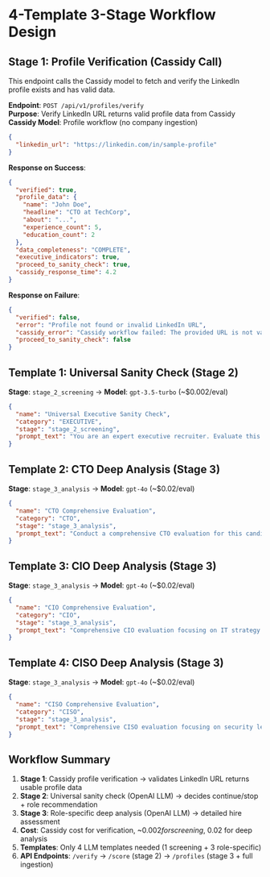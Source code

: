 # 4-Template 3-Stage Workflow Design

## Stage 1: Profile Verification (Cassidy Call)
This endpoint calls the Cassidy model to fetch and verify the LinkedIn profile exists and has valid data.

**Endpoint**: `POST /api/v1/profiles/verify`  
**Purpose**: Verify LinkedIn URL returns valid profile data from Cassidy  
**Cassidy Model**: Profile workflow (no company ingestion)

```json
{
  "linkedin_url": "https://linkedin.com/in/sample-profile"
}
```

**Response on Success**:
```json
{
  "verified": true,
  "profile_data": {
    "name": "John Doe",
    "headline": "CTO at TechCorp",
    "about": "...",
    "experience_count": 5,
    "education_count": 2
  },
  "data_completeness": "COMPLETE",
  "executive_indicators": true,
  "proceed_to_sanity_check": true,
  "cassidy_response_time": 4.2
}
```

**Response on Failure**:
```json
{
  "verified": false,
  "error": "Profile not found or invalid LinkedIn URL",
  "cassidy_error": "Cassidy workflow failed: The provided URL is not valid...",
  "proceed_to_sanity_check": false
}
```

## Template 1: Universal Sanity Check (Stage 2)
**Stage**: `stage_2_screening` → **Model**: `gpt-3.5-turbo` (~$0.002/eval)

```json
{
  "name": "Universal Executive Sanity Check",
  "category": "EXECUTIVE", 
  "stage": "stage_2_screening",
  "prompt_text": "You are an expert executive recruiter. Evaluate this LinkedIn profile for executive leadership potential across CTO, CIO, and CISO roles.\n\nPROFILE:\n{{profile_data}}\n\nSUGGESTED_ROLE: {{suggested_role}}\n\nTASK: Perform a sanity check to determine if this candidate should proceed to deep analysis.\n\n1. First evaluate for the SUGGESTED_ROLE\n2. If suggested role scores poorly (< 6/10), evaluate for the other two executive roles\n3. Make a continuation recommendation\n\nRESPOND IN JSON:\n{\n  \"continue\": true/false,\n  \"suggested_role_score\": 1-10,\n  \"suggested_role_fit\": \"STRONG/MODERATE/WEAK\",\n  \"alternative_roles\": {\n    \"CTO\": {\"score\": 1-10, \"reasoning\": \"brief assessment\"},\n    \"CIO\": {\"score\": 1-10, \"reasoning\": \"brief assessment\"},\n    \"CISO\": {\"score\": 1-10, \"reasoning\": \"brief assessment\"}\n  },\n  \"recommended_role\": \"CTO/CIO/CISO or NONE\",\n  \"reasoning\": \"Why continue or stop, which role is best fit\",\n  \"key_strengths\": [\"list\", \"of\", \"strengths\"],\n  \"red_flags\": [\"list\", \"of\", \"concerns\"]\n}"
}
```

## Template 2: CTO Deep Analysis (Stage 3)
**Stage**: `stage_3_analysis` → **Model**: `gpt-4o` (~$0.02/eval)

```json
{
  "name": "CTO Comprehensive Evaluation",
  "category": "CTO",
  "stage": "stage_3_analysis", 
  "prompt_text": "Conduct a comprehensive CTO evaluation for this candidate who passed sanity check.\n\nPROFILE:\n{{profile_data}}\n\nProvide detailed analysis in JSON:\n{\n  \"overall_assessment\": {\n    \"fit_score\": 1-100,\n    \"confidence_level\": \"HIGH/MEDIUM/LOW\",\n    \"hire_recommendation\": \"STRONG_YES/YES/MAYBE/NO/STRONG_NO\"\n  },\n  \"technical_leadership\": {\n    \"score\": 1-10,\n    \"depth_analysis\": \"detailed assessment of technical depth\",\n    \"architecture_experience\": \"system design and scaling experience\",\n    \"technology_breadth\": \"range of technologies and domains\"\n  },\n  \"organizational_leadership\": {\n    \"score\": 1-10,\n    \"team_scale\": \"largest team managed and growth trajectory\",\n    \"hiring_experience\": \"talent acquisition and retention track record\",\n    \"cross_functional\": \"collaboration with product, sales, marketing\"\n  },\n  \"strategic_thinking\": {\n    \"score\": 1-10,\n    \"business_alignment\": \"technology strategy alignment with business\",\n    \"scaling_experience\": \"experience with company growth stages\",\n    \"innovation_track_record\": \"examples of technical innovation leadership\"\n  },\n  \"risk_assessment\": {\n    \"potential_concerns\": [\"detailed list of risks\"],\n    \"mitigation_strategies\": [\"ways to address concerns\"],\n    \"culture_fit_indicators\": [\"alignment with company values\"]\n  },\n  \"interview_focus_areas\": [\"specific topics to explore in interviews\"],\n  \"reference_check_questions\": [\"key questions for past colleagues\"]\n}"
}
```

## Template 3: CIO Deep Analysis (Stage 3)
**Stage**: `stage_3_analysis` → **Model**: `gpt-4o` (~$0.02/eval)

```json
{
  "name": "CIO Comprehensive Evaluation",
  "category": "CIO",
  "stage": "stage_3_analysis",
  "prompt_text": "Comprehensive CIO evaluation focusing on IT strategy and business partnership.\n\nPROFILE:\n{{profile_data}}\n\nProvide detailed CIO analysis in JSON:\n{\n  \"overall_assessment\": {\n    \"fit_score\": 1-100,\n    \"hire_recommendation\": \"STRONG_YES/YES/MAYBE/NO/STRONG_NO\"\n  },\n  \"it_strategy_governance\": {\n    \"score\": 1-10,\n    \"strategy_experience\": \"IT strategy development and execution\",\n    \"governance_frameworks\": \"experience with IT governance\"\n  },\n  \"digital_transformation\": {\n    \"score\": 1-10, \n    \"transformation_leadership\": \"leading digital transformation initiatives\",\n    \"change_management\": \"managing organizational change\"\n  },\n  \"business_partnership\": {\n    \"score\": 1-10,\n    \"stakeholder_engagement\": \"working with business stakeholders\",\n    \"value_delivery\": \"demonstrating IT business value\"\n  },\n  \"operational_excellence\": {\n    \"score\": 1-10,\n    \"budget_management\": \"IT budget and resource management\",\n    \"vendor_relationships\": \"managing technology vendors and partnerships\"\n  }\n}"
}
```

## Template 4: CISO Deep Analysis (Stage 3)  
**Stage**: `stage_3_analysis` → **Model**: `gpt-4o` (~$0.02/eval)

```json
{
  "name": "CISO Comprehensive Evaluation", 
  "category": "CISO",
  "stage": "stage_3_analysis",
  "prompt_text": "Comprehensive CISO evaluation focusing on security leadership and risk management.\n\nPROFILE:\n{{profile_data}}\n\nProvide detailed security leadership analysis in JSON:\n{\n  \"overall_assessment\": {\n    \"fit_score\": 1-100,\n    \"hire_recommendation\": \"STRONG_YES/YES/MAYBE/NO/STRONG_NO\"\n  },\n  \"security_expertise\": {\n    \"score\": 1-10,\n    \"technical_depth\": \"hands-on security skills and threat landscape knowledge\",\n    \"compliance_experience\": \"regulatory compliance and framework experience\"\n  },\n  \"risk_management\": {\n    \"score\": 1-10,\n    \"risk_assessment\": \"enterprise risk assessment capabilities\", \n    \"incident_response\": \"crisis management and response leadership\"\n  },\n  \"executive_presence\": {\n    \"score\": 1-10,\n    \"board_communication\": \"ability to communicate with executives and board\",\n    \"business_partnership\": \"collaboration with business stakeholders\"\n  },\n  \"program_leadership\": {\n    \"score\": 1-10,\n    \"security_culture\": \"building security-conscious organizational culture\",\n    \"team_development\": \"growing and retaining security talent\"\n  }\n}"
}
```

## Workflow Summary

1. **Stage 1**: Cassidy profile verification → validates LinkedIn URL returns usable profile data  
2. **Stage 2**: Universal sanity check (OpenAI LLM) → decides continue/stop + role recommendation
3. **Stage 3**: Role-specific deep analysis (OpenAI LLM) → detailed hire assessment
4. **Cost**: Cassidy cost for verification, ~$0.002 for screening, ~$0.02 for deep analysis
5. **Templates**: Only 4 LLM templates needed (1 screening + 3 role-specific)
6. **API Endpoints**: `/verify` → `/score` (stage 2) → `/profiles` (stage 3 + full ingestion)
